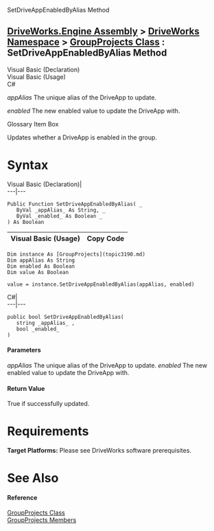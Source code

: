 SetDriveAppEnabledByAlias Method   
  
[DriveWorks.Engine Assembly](topic2156.md) > [DriveWorks Namespace](topic2159.md) > [GroupProjects Class](topic3190.md) : SetDriveAppEnabledByAlias Method  
---  
  
Visual Basic (Declaration)    
Visual Basic (Usage)    
C# 

_appAlias_
    The unique alias of the DriveApp to update.

_enabled_
    The new enabled value to update the DriveApp with.

Glossary Item Box

Updates whether a DriveApp is enabled in the group. 

# Syntax

Visual Basic (Declaration)|   
---|---  
      
    
    Public Function SetDriveAppEnabledByAlias( _
       ByVal _appAlias_ As String, _
       ByVal _enabled_ As Boolean _
    ) As Boolean  
  
Visual Basic (Usage)| Copy Code  
---|---  
      
    
    Dim instance As [GroupProjects](topic3190.md)
    Dim appAlias As String
    Dim enabled As Boolean
    Dim value As Boolean
     
    value = instance.SetDriveAppEnabledByAlias(appAlias, enabled)  
  
C#|   
---|---  
      
    
    public bool SetDriveAppEnabledByAlias( 
       string _appAlias_ ,
       bool _enabled_
    )  
  
#### Parameters

 _appAlias_
    The unique alias of the DriveApp to update.
_enabled_
    The new enabled value to update the DriveApp with.

#### Return Value

True if successfully updated.

# Requirements

**Target Platforms:** Please see DriveWorks software prerequisites.

# See Also

#### Reference

[GroupProjects Class](topic3190.md)   
[GroupProjects Members](topic3191.md)



